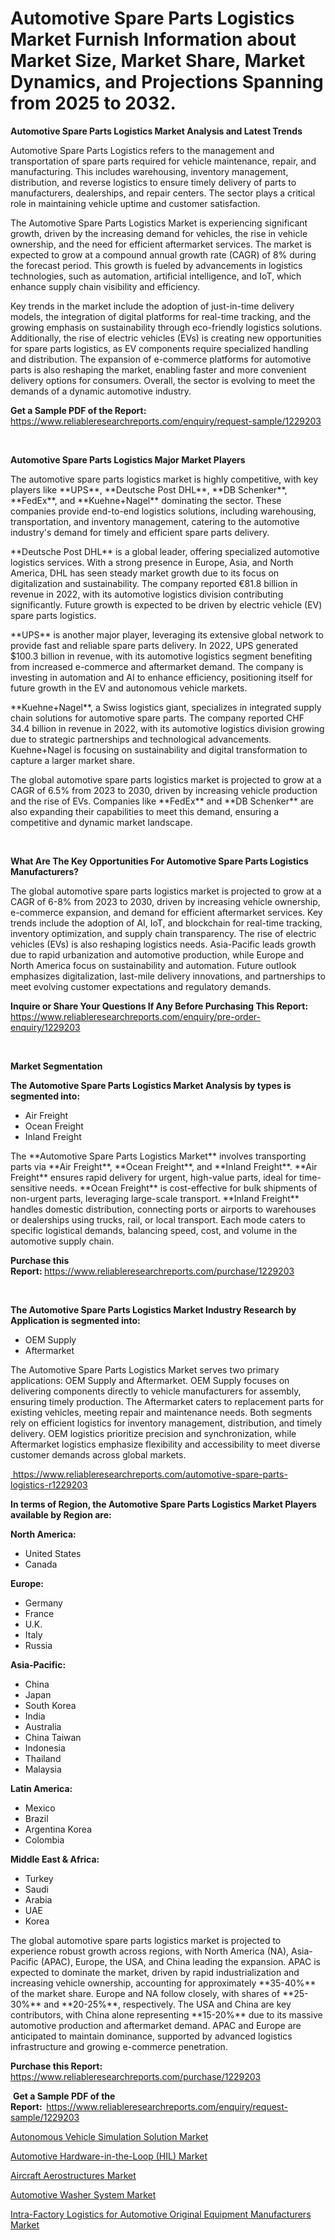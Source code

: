 <p><h1>Automotive Spare Parts Logistics Market Furnish Information about Market Size, Market Share, Market Dynamics, and Projections Spanning from 2025 to 2032.</h1></p><p><strong>Automotive Spare Parts Logistics Market Analysis and Latest Trends</strong></p>
<p><p>Automotive Spare Parts Logistics refers to the management and transportation of spare parts required for vehicle maintenance, repair, and manufacturing. This includes warehousing, inventory management, distribution, and reverse logistics to ensure timely delivery of parts to manufacturers, dealerships, and repair centers. The sector plays a critical role in maintaining vehicle uptime and customer satisfaction.</p><p>The Automotive Spare Parts Logistics Market is experiencing significant growth, driven by the increasing demand for vehicles, the rise in vehicle ownership, and the need for efficient aftermarket services. The market is expected to grow at a compound annual growth rate (CAGR) of 8% during the forecast period. This growth is fueled by advancements in logistics technologies, such as automation, artificial intelligence, and IoT, which enhance supply chain visibility and efficiency.</p><p>Key trends in the market include the adoption of just-in-time delivery models, the integration of digital platforms for real-time tracking, and the growing emphasis on sustainability through eco-friendly logistics solutions. Additionally, the rise of electric vehicles (EVs) is creating new opportunities for spare parts logistics, as EV components require specialized handling and distribution. The expansion of e-commerce platforms for automotive parts is also reshaping the market, enabling faster and more convenient delivery options for consumers. Overall, the sector is evolving to meet the demands of a dynamic automotive industry.</p></p>
<p><strong>Get a Sample PDF of the Report:&nbsp;</strong> <a href="https://www.reliableresearchreports.com/enquiry/request-sample/1229203?utm_campaign=83&utm_medium=2&utm_source=Github&utm_content=ia&utm_term=23012025&utm_id=automotive-spare-parts-logistics">https://www.reliableresearchreports.com/enquiry/request-sample/1229203</a></p>
<p>&nbsp;</p>
<p><strong>Automotive Spare Parts Logistics Major Market Players</strong></p>
<p><p>The automotive spare parts logistics market is highly competitive, with key players like **UPS**, **Deutsche Post DHL**, **DB Schenker**, **FedEx**, and **Kuehne+Nagel** dominating the sector. These companies provide end-to-end logistics solutions, including warehousing, transportation, and inventory management, catering to the automotive industry's demand for timely and efficient spare parts delivery.</p><p>**Deutsche Post DHL** is a global leader, offering specialized automotive logistics services. With a strong presence in Europe, Asia, and North America, DHL has seen steady market growth due to its focus on digitalization and sustainability. The company reported €81.8 billion in revenue in 2022, with its automotive logistics division contributing significantly. Future growth is expected to be driven by electric vehicle (EV) spare parts logistics.</p><p>**UPS** is another major player, leveraging its extensive global network to provide fast and reliable spare parts delivery. In 2022, UPS generated $100.3 billion in revenue, with its automotive logistics segment benefiting from increased e-commerce and aftermarket demand. The company is investing in automation and AI to enhance efficiency, positioning itself for future growth in the EV and autonomous vehicle markets.</p><p>**Kuehne+Nagel**, a Swiss logistics giant, specializes in integrated supply chain solutions for automotive spare parts. The company reported CHF 34.4 billion in revenue in 2022, with its automotive logistics division growing due to strategic partnerships and technological advancements. Kuehne+Nagel is focusing on sustainability and digital transformation to capture a larger market share.</p><p>The global automotive spare parts logistics market is projected to grow at a CAGR of 6.5% from 2023 to 2030, driven by increasing vehicle production and the rise of EVs. Companies like **FedEx** and **DB Schenker** are also expanding their capabilities to meet this demand, ensuring a competitive and dynamic market landscape.</p></p>
<p>&nbsp;</p>
<p><strong>What Are The Key Opportunities For Automotive Spare Parts Logistics Manufacturers?</strong></p>
<p><p>The global automotive spare parts logistics market is projected to grow at a CAGR of 6-8% from 2023 to 2030, driven by increasing vehicle ownership, e-commerce expansion, and demand for efficient aftermarket services. Key trends include the adoption of AI, IoT, and blockchain for real-time tracking, inventory optimization, and supply chain transparency. The rise of electric vehicles (EVs) is also reshaping logistics needs. Asia-Pacific leads growth due to rapid urbanization and automotive production, while Europe and North America focus on sustainability and automation. Future outlook emphasizes digitalization, last-mile delivery innovations, and partnerships to meet evolving customer expectations and regulatory demands.</p></p>
<p><strong>Inquire or Share Your Questions If Any Before Purchasing This Report:</strong> <a href="https://www.reliableresearchreports.com/enquiry/pre-order-enquiry/1229203?utm_campaign=83&utm_medium=2&utm_source=Github&utm_content=ia&utm_term=23012025&utm_id=automotive-spare-parts-logistics">https://www.reliableresearchreports.com/enquiry/pre-order-enquiry/1229203</a></p>
<p>&nbsp;</p>
<p><strong>Market Segmentation</strong></p>
<p><strong>The Automotive Spare Parts Logistics Market Analysis by types is segmented into:</strong></p>
<p><ul><li>Air Freight</li><li>Ocean Freight</li><li>Inland Freight</li></ul></p>
<p><p>The **Automotive Spare Parts Logistics Market** involves transporting parts via **Air Freight**, **Ocean Freight**, and **Inland Freight**. **Air Freight** ensures rapid delivery for urgent, high-value parts, ideal for time-sensitive needs. **Ocean Freight** is cost-effective for bulk shipments of non-urgent parts, leveraging large-scale transport. **Inland Freight** handles domestic distribution, connecting ports or airports to warehouses or dealerships using trucks, rail, or local transport. Each mode caters to specific logistical demands, balancing speed, cost, and volume in the automotive supply chain.</p></p>
<p><strong>Purchase this Report:&nbsp;</strong><a href="https://www.reliableresearchreports.com/purchase/1229203?utm_campaign=83&utm_medium=2&utm_source=Github&utm_content=ia&utm_term=23012025&utm_id=automotive-spare-parts-logistics">https://www.reliableresearchreports.com/purchase/1229203</a></p>
<p>&nbsp;</p>
<p><strong>The Automotive Spare Parts Logistics Market Industry Research by Application is segmented into:</strong></p>
<p><ul><li>OEM Supply</li><li>Aftermarket</li></ul></p>
<p><p>The Automotive Spare Parts Logistics Market serves two primary applications: OEM Supply and Aftermarket. OEM Supply focuses on delivering components directly to vehicle manufacturers for assembly, ensuring timely production. The Aftermarket caters to replacement parts for existing vehicles, meeting repair and maintenance needs. Both segments rely on efficient logistics for inventory management, distribution, and timely delivery. OEM logistics prioritize precision and synchronization, while Aftermarket logistics emphasize flexibility and accessibility to meet diverse customer demands across global markets.</p></p>
<p><a href="https://www.reliableresearchreports.com/automotive-spare-parts-logistics-r1229203?utm_campaign=83&utm_medium=2&utm_source=Github&utm_content=ia&utm_term=23012025&utm_id=automotive-spare-parts-logistics">&nbsp;https://www.reliableresearchreports.com/automotive-spare-parts-logistics-r1229203</a></p>
<p><strong>In terms of Region, the Automotive Spare Parts Logistics Market Players available by Region are:</strong></p>
<p>
    <p> <strong> North America: </strong>
        <ul>
            <li>United States</li>
            <li>Canada</li>
        </ul>
        </p> 
    <p> <strong> Europe: </strong>
        <ul>
            <li>Germany</li>
            <li>France</li>
            <li>U.K.</li>
            <li>Italy</li>
            <li>Russia</li>
        </ul>
        </p> 
    <p> <strong> Asia-Pacific: </strong>
        <ul>
            <li>China</li>
            <li>Japan</li>
            <li>South Korea</li>
            <li>India</li>
            <li>Australia</li>
            <li>China Taiwan</li>
            <li>Indonesia</li>
            <li>Thailand</li>
            <li>Malaysia</li>
        </ul>
        </p> 
    <p> <strong> Latin America: </strong>
        <ul>
            <li>Mexico</li>
            <li>Brazil</li>
            <li>Argentina Korea</li>
            <li>Colombia</li>
        </ul>
        </p> 
    <p> <strong> Middle East & Africa: </strong>
        <ul>
            <li>Turkey</li>
            <li>Saudi</li>
            <li>Arabia</li>
            <li>UAE</li>
            <li>Korea</li>
        </ul>
    </p>
    </p>
<p><p>The global automotive spare parts logistics market is projected to experience robust growth across regions, with North America (NA), Asia-Pacific (APAC), Europe, the USA, and China leading the expansion. APAC is expected to dominate the market, driven by rapid industrialization and increasing vehicle ownership, accounting for approximately **35-40%** of the market share. Europe and NA follow closely, with shares of **25-30%** and **20-25%**, respectively. The USA and China are key contributors, with China alone representing **15-20%** due to its massive automotive production and aftermarket demand. APAC and Europe are anticipated to maintain dominance, supported by advanced logistics infrastructure and growing e-commerce penetration.</p></p>
<p><strong>Purchase this Report: </strong><a href="https://www.reliableresearchreports.com/purchase/1229203?utm_campaign=83&utm_medium=2&utm_source=Github&utm_content=ia&utm_term=23012025&utm_id=automotive-spare-parts-logistics">https://www.reliableresearchreports.com/purchase/1229203</a></p>
<p>&nbsp;<strong>Get a Sample PDF of the Report:&nbsp;&nbsp;</strong><a href="https://www.reliableresearchreports.com/enquiry/request-sample/1229203?utm_campaign=83&utm_medium=2&utm_source=Github&utm_content=ia&utm_term=23012025&utm_id=automotive-spare-parts-logistics">https://www.reliableresearchreports.com/enquiry/request-sample/1229203</a></p>
<p><strong></strong></p>
<p><p><a href="https://github.com/HobertDavis43/Market-Research-Report-List-1/blob/main/autonomous-vehicle-simulation-solution-market.md?utm_campaign=83&utm_medium=2&utm_source=Github&utm_content=ia&utm_term=23012025&utm_id=automotive-spare-parts-logistics">Autonomous Vehicle Simulation Solution Market</a></p><p><a href="https://github.com/arvelm4nthig/Market-Research-Report-List-1/blob/main/automotive-hardware-in-the-loop-hil-market.md?utm_campaign=83&utm_medium=2&utm_source=Github&utm_content=ia&utm_term=23012025&utm_id=automotive-spare-parts-logistics">Automotive Hardware-in-the-Loop (HIL) Market</a></p><p><a href="https://github.com/AshikRahman991/Market-Research-Report-List-1/blob/main/aircraft-aerostructures-market.md?utm_campaign=83&utm_medium=2&utm_source=Github&utm_content=ia&utm_term=23012025&utm_id=automotive-spare-parts-logistics">Aircraft Aerostructures Market</a></p><p><a href="https://github.com/AlisaRowe24/Market-Research-Report-List-1/blob/main/automotive-washer-system-market.md?utm_campaign=83&utm_medium=2&utm_source=Github&utm_content=ia&utm_term=23012025&utm_id=automotive-spare-parts-logistics">Automotive Washer System Market</a></p><p><a href="https://github.com/jaquelynhasenaue8/Market-Research-Report-List-1/blob/main/intra-factory-logistics-for-automotive-original-equipment-manufacturers-market.md?utm_campaign=83&utm_medium=2&utm_source=Github&utm_content=ia&utm_term=23012025&utm_id=automotive-spare-parts-logistics">Intra-Factory Logistics for Automotive Original Equipment Manufacturers Market</a></p></p>